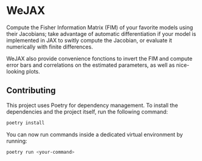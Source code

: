 # WeJAX

Compute the Fisher Information Matrix (FIM) of your favorite models using
their Jacobians; take advantage of automatic differentiation if your model
is implemented in JAX to switly compute the Jacobian, or evaluate it
numerically with finite differences.

WeJAX also provide convenience fonctions to invert the FIM and compute error
bars and correlations on the estimated parameters, as well as nice-looking
plots.

## Contributing

This project uses Poetry for dependency management. To install the dependencies
and the project itself, run the following command:

```bash
poetry install
```

You can now run commands inside a dedicated virtual environment by running:

```bash
poetry run <your-command>
```
